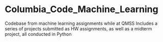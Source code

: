 # Columbia_Code_Machine_Learning
Codebase from machine learning assignments while at QMSS
Includes a series of projects submitted as HW assignments, as well as a midterm project, all conducted in Python
